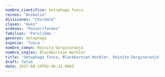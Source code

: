 ```yaml
---
nombre_cientifico: Setophaga fusca
reinos: "Animalia"
divisiones: "Chordata"
clases: "Aves"
ordenes: "Passeriformes"
familias: 'Parulidae '
generos: Setophaga
especie: 'fusca '
nombre_comun: Reinita Gorginaranja
nombre_ingles: Blackburnian Warbler
title: 'Setophaga fusca, Blackburnian Warbler, Reinita Gorginaranja'
draft: false
date: 2017-08-19T02:46:32.000Z
---
```


